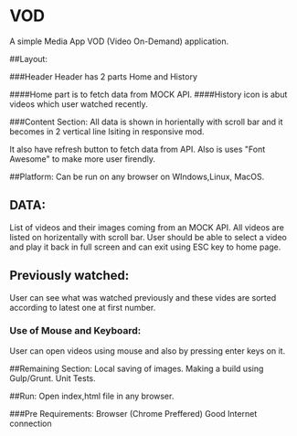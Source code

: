 # VOD
A simple Media App VOD (Video On-Demand) application.

##Layout:

###Header
Header has 2 parts Home and History

####Home part is to fetch data from MOCK API.
####History icon is abut videos which user watched recently.

###Content Section:
All data is shown in horientally with scroll bar and it becomes in 2 vertical line lsiting in responsive mod.

It also have refresh button to fetch data from API.
Also is uses "Font Awesome" to make more user firendly.

##Platform:
Can be run on any browser on WIndows,Linux, MacOS.


## DATA:
List of videos and their images coming from an MOCK API.
All videos are listed on horizentally with scroll bar.
User should be able to select a video and play it back in full screen and can exit using ESC key to home page.

## Previously watched:
User can see what was watched previously and these vides are sorted according to latest one at first number.

### Use of Mouse and Keyboard:
User can open videos using mouse and also by pressing enter keys on it.


##Remaining Section:
Local saving of images.
Making a build using Gulp/Grunt.
Unit Tests.


##Run:
Open index,html file in any browser.

###Pre Requirements:
Browser (Chrome Preffered)
Good Internet connection

